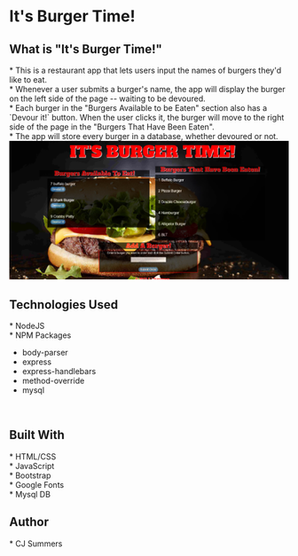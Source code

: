 # It's Burger Time!

<h2><strong>What is "It's Burger Time!"</strong></h2>
  * This is a restaurant app that lets users input the names of burgers they'd like to eat.<br>
  * Whenever a user submits a burger's name, the app will display the burger on the left side of the page -- waiting to be devoured.<br>
  * Each burger in the "Burgers Available to be Eaten" section also has a `Devour it!` button. When the user clicks it, the burger will move to the right side of the page in the "Burgers That Have Been Eaten".<br>
* The app will store every burger in a database, whether devoured or not.
  <br>
 <img src="public/assets/img/burgertime.PNG">
 <br>
 <h2><strong>Technologies Used</strong></h2>
* NodeJS <br>
* NPM Packages
 <ul>
  <li> body-parser</li>
  <li> express</li>
  <li> express-handlebars</li>
  <li> method-override</li>
  <li> mysql</li>
 </ul>
<br>
<h2><strong>Built With</strong></h2>
* HTML/CSS <br>
* JavaScript <br>
* Bootstrap <br>
* Google Fonts <br>
* Mysql DB<br>

<h2><strong>Author</strong></h2>
* CJ Summers
<br>